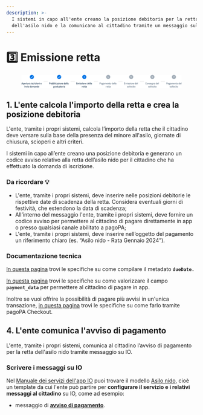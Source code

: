 ```yaml
---
description: >-
  I sistemi in capo all'ente creano la posizione debitoria per la retta
  dell'asilo nido e la comunicano al cittadino tramite un messaggio sull'app IO.
---
```


# 3️⃣ Emissione retta

<figure><img src=".gitbook/assets/Stepper_3.png" alt=""><figcaption></figcaption></figure>

## 1. L'ente calcola l'importo della retta e crea la posizione debitoria

L'ente, tramite i propri sistemi, calcola l’importo della retta che il cittadino deve versare sulla base della presenza del minore all'asilo, giornate di chiusura, scioperi e altri criteri.

I sistemi in capo all’ente creano una posizione debitoria e generano un codice avviso relativo alla retta dell’asilo nido per il cittadino che ha effettuato la domanda di iscrizione.

### Da ricordare 💡

* L'ente, tramite i propri sistemi, deve inserire nelle posizioni debitorie le rispettive date di scadenza della retta. Considera eventuali giorni di festività, che estendono la data di scadenza;
* All’interno del messaggio l'ente, tramite i propri sistemi, deve fornire un codice avviso per permettere al cittadino di pagare direttamente in app o presso qualsiasi canale abilitato a pagoPA;
* L'ente, tramite i propri sistemi, deve inserire nell’oggetto del pagamento un riferimento chiaro (es. “Asilo nido - Rata Gennaio 2024”).

### Documentazione tecnica

[In questa pagina](https://docs.pagopa.it/sanp/appendici/primitive#pagetpayment-1) trovi le specifiche su come compilare il metadato **`dueDate.`**

[In questa pagina](https://docs.pagopa.it/io-guida-tecnica/api-e-specifiche/api-messaggi/submit-a-message-passing-the-user-fiscal\_code-in-the-request-body#payment\_data) trovi le specifiche su come valorizzare il campo **`payment_data`**  per permettere al cittadino di pagare in app.&#x20;

Inoltre se vuoi offrire la possibilità di pagare più avvisi in un'unica transazione, [in questa pagina](https://developer.pagopa.it/pago-pa/guides/sanp/ente-creditore/modalita-dintegrazione/integrazione-touch-point-dellec-con-checkout) trovi le specifiche su come farlo tramite pagoPA Checkout.

## 4. L'ente comunica l'avviso di pagamento

L'ente, tramite i propri sistemi, comunica al cittadino l’avviso di pagamento per la retta dell'asilo nido tramite messaggio su IO.

### Scrivere i messaggi su IO

Nel [Manuale dei servizi dell'app IO](https://docs.pagopa.it/manuale-servizi) puoi trovare il modello [Asilo nido](https://docs.pagopa.it/i-modelli-dei-servizi/educazione-e-formazione/asilo-nido), cioè un template da cui l'ente può partire per **configurare il servizio e i relativi messaggi al cittadino** su IO, come ad esempio:&#x20;

* messaggio di [**avviso di pagamento**](https://docs.pagopa.it/i-modelli-dei-servizi/educazione-e-formazione/asilo-nido#avviso-di-pagamento-rette).
